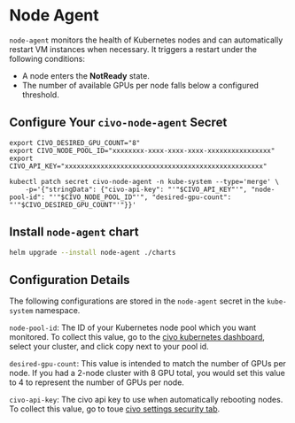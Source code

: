 # Node Agent

`node-agent` monitors the health of Kubernetes nodes and can automatically restart VM instances when necessary. It triggers a restart under the following conditions:  

- A node enters the **NotReady** state.  
- The number of available GPUs per node falls below a configured threshold.  


## Configure Your `civo-node-agent` Secret

```
export CIVO_DESIRED_GPU_COUNT="8"
export CIVO_NODE_POOL_ID="xxxxxxxx-xxxx-xxxx-xxxx-xxxxxxxxxxxxxxxx"
export CIVO_API_KEY="xxxxxxxxxxxxxxxxxxxxxxxxxxxxxxxxxxxxxxxxxxxxxxxxxx"

kubectl patch secret civo-node-agent -n kube-system --type='merge' \
    -p='{"stringData": {"civo-api-key": "'"$CIVO_API_KEY"'", "node-pool-id": "'"$CIVO_NODE_POOL_ID"'", "desired-gpu-count": "'"$CIVO_DESIRED_GPU_COUNT"'"}}'
```

## Install `node-agent` chart

```bash
helm upgrade --install node-agent ./charts
```

## Configuration Details

The following configurations are stored in the `node-agent` secret in the `kube-system` namespace.

`node-pool-id`: The ID of your Kubernetes node pool which you want monitored. To collect this value, go to the [civo kubernetes dashboard](https://dashboard.civo.com/kubernetes), select your cluster, and click copy next to your pool id.

`desired-gpu-count`: This value is intended to match the number of GPUs per node. If you had a 2-node cluster with 8 GPU total, you would set this value to 4 to represent the number of GPUs per node.

`civo-api-key`: The civo api key to use when automatically rebooting nodes. To collect this value, go to toue [civo settings security tab](https://dashboard.civo.com/security).
